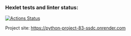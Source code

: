 ### Hexlet tests and linter status:
[![Actions Status](https://github.com/DolAndd/python-project-83/actions/workflows/hexlet-check.yml/badge.svg)](https://github.com/DolAndd/python-project-83/actions)

Project site:
https://python-project-83-ssdc.onrender.com
